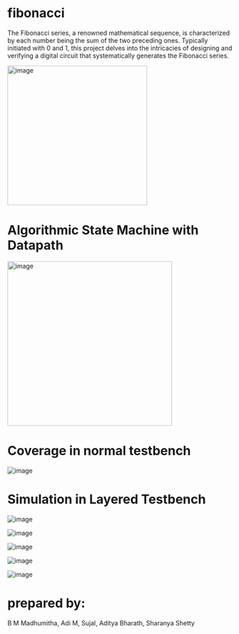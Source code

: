 # fibonacci
The Fibonacci series, a renowned mathematical sequence, is characterized by each number being the sum of the two preceding ones. Typically initiated with 0 and 1, this project delves into the intricacies of designing and verifying a digital circuit that systematically generates the Fibonacci series.

<img width="313" alt="image" src="https://github.com/BMMADHUMITHA/fibonacci/assets/134037700/e66bca5e-9dd8-4908-8d45-aaac0de71155">

# Algorithmic State Machine with Datapath
<img width="369" alt="image" src="https://github.com/BMMADHUMITHA/fibonacci/assets/134037700/f9ff7981-8076-4297-87e3-ca6ff8a9f7d0">

# Coverage in normal testbench
![image](https://github.com/BMMADHUMITHA/fibonacci/assets/134037700/59a6df62-816a-4c0a-8690-c1a635cc0818)

# Simulation in Layered Testbench
![image](https://github.com/BMMADHUMITHA/fibonacci/assets/134037700/0af57a56-1453-4999-b176-8c052e492242)

![image](https://github.com/BMMADHUMITHA/fibonacci/assets/134037700/4039ef37-5f31-4277-89ea-063d12127064)

![image](https://github.com/BMMADHUMITHA/fibonacci/assets/134037700/d81c5d71-33e1-40d4-aa64-8134ef6160c3)

![image](https://github.com/BMMADHUMITHA/fibonacci/assets/134037700/2d08064f-d0ea-4ceb-aa54-8687eacfb4b4)

![image](https://github.com/BMMADHUMITHA/fibonacci/assets/134037700/08a2f5fd-df73-4b29-b55d-ec5e9bb30a9d)

# prepared by:
B M Madhumitha, Adi M, Sujal, Aditya Bharath, Sharanya Shetty








